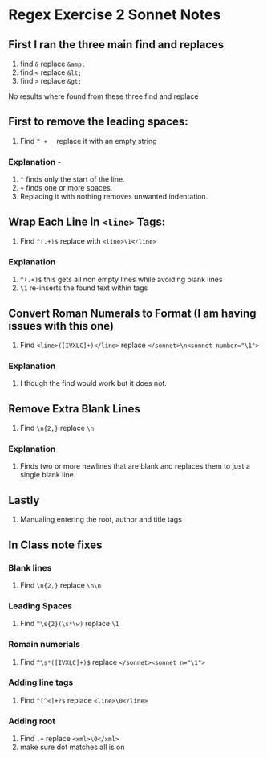 # Regex Exercise 2 Sonnet Notes


## First I ran the three main find and replaces
1. find `&` replace `&amp;`
1. find `<` replace `&lt;`
1. find `>` replace `&gt;`

No results where found from these three find and replace

## First to remove the leading spaces:
1. Find `^ +  ` replace it with an empty string

### Explanation - 
1. `^` finds only the start of the line.
1.  `+` finds one or more spaces.
1. Replacing it with nothing removes unwanted indentation.

## Wrap Each Line in `<line>` Tags:
1. Find `^(.+)$` replace with `<line>\1</line>`

### Explanation
1. `^(.+)$` this gets all non empty lines while avoiding blank lines
1. `\1` re-inserts the found text within <line> tags

## Convert Roman Numerals to <sonnet number="X"> Format (I am having issues with this one)
1. Find `<line>([IVXLC]+)</line>` replace `</sonnet>\n<sonnet number="\1">`

### Explanation
1. I though the find would work but it does not.

## Remove Extra Blank Lines
1. Find `\n{2,}` replace `\n`

### Explanation
1. Finds two or more newlines that are blank and replaces them to just a single blank line.

## Lastly 
1. Manualing entering the root, author and title tags


## In Class note fixes

### Blank lines
1. Find `\n{2,}` replace `\n\n`

### Leading Spaces
1. Find `^\s{2}(\s*\w)` replace `\1`

### Romain numerials
1. Find `^\s*([IVXLC]+)$` replace `</sonnet><sonnet n="\1">`

### Adding line tags
1. Find `^[^<]+?$` replace `<line>\0</line>`

### Adding root
1. Find `.+` replace `<xml>\0</xml>`
1. make sure dot matches all is on